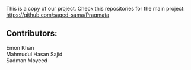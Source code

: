 This is a copy of our project.
Check this repositories for the main project: https://github.com/saged-sama/Pragmata

## Contributors:</br>
Emon Khan</br>
Mahmudul Hasan Sajid</br>
Sadman Moyeed
